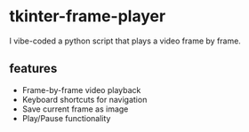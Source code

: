 # tkinter-frame-player
I vibe-coded a python script that plays a video frame by frame.

## features

- Frame-by-frame video playback
- Keyboard shortcuts for navigation
- Save current frame as image
- Play/Pause functionality
